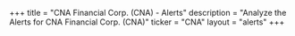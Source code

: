 +++
title = "CNA Financial Corp. (CNA) - Alerts"
description = "Analyze the Alerts for CNA Financial Corp. (CNA)"
ticker = "CNA"
layout = "alerts"
+++

